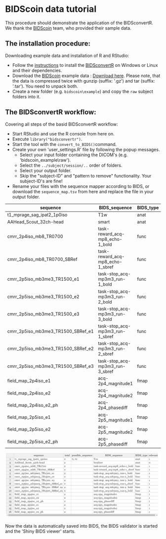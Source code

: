 # BIDScoin data tutorial

This procedure should demonstrate the application of the BIDSconvertR. We thank the [BIDScoin](https://github.com/Donders-Institute/bidscoin) team, who provided their sample data.

## The installation procedure: 

Downloading example data and installation of R and RStudio:

- Follow the [instructions](installation.md) to install the [BIDSconvertR](installation_bidsconvertr.md) on Windows or Linux and their dependencies.
- Download the [BIDScoin](https://github.com/Donders-Institute/bidscoin) example data : [Download here](https://surfdrive.surf.nl/files/index.php/s/HTxdUbykBZm2cYM/download). Please note, that the data is compressed twice with gunzip (suffix: '.gz') and tar (suffix: '.tar'). You need to unpack both.
- Create a new folder (e.g. `bidscoin\example`) and copy the `raw` subject folders into it. 

## The BIDSconvertR workflow:

Covering all steps of the basid BIDSconvertR workflow:

- Start RStudio and use the R console from here on.
- Execute `library("bidsconvertr")`.
- Start the tool with the `convert_to_BIDS()`command.
- Create your own 'user\_settings.R' file by following the popup messages.
  - Select your input folder containing the DICOM's (e.g. 'bidscoin\_example\raw').
  - Select the `../subject/session/..` order of folders.
  - Select your output folder.
  - Skip the "subject-ID" and "pattern to remove" functionality. Your subject-ID's are fine!
- Rename your files with the sequence mapper according to BIDS, or download the `sequence_map.tsv` from here and replace the file in your output folder.

| sequence                            | BIDS_sequence                     | BIDS_type| relevant |
|-------------------------------------|-----------------------------------|-------|---|
| t1_mprage_sag_ipat2_1p0iso	        | T1w	                              | anat | 1 |
| AAHead_Scout_32ch-head	            | smart	                            | anat | 0 |
| cmrr_2p4iso_mb8_TR0700	            | task-reward_acq-mp8_echo-1_bold	  | func | 1 |
| cmrr_2p4iso_mb8_TR0700_SBRef        |	task-reward_acq-mp8_echo-1_sbref  |	func | 1 |
| cmrr_2p5iso_mb3me3_TR1500_e1        |	task-stop_acq-mp3m3_run-1_bold	  | func	| 1 |
| cmrr_2p5iso_mb3me3_TR1500_e2        |	task-stop_acq-mp3m3_run-2_bold	  | func	| 1 |
| cmrr_2p5iso_mb3me3_TR1500_e3        |	task-stop_acq-mp3m3_run-3_bold	  | func	| 1 |
| cmrr_2p5iso_mb3me3_TR1500_SBRef_e1	| task-stop_acq-mp3m3_run-1_sbref	  | func	| 1 |
| cmrr_2p5iso_mb3me3_TR1500_SBRef_e2	| task-stop_acq-mp3m3_run-2_sbref	  | func	| 1 |
| cmrr_2p5iso_mb3me3_TR1500_SBRef_e3	| task-stop_acq-mp3m3_run-3_sbref	  | func	| 1 |
| field_map_2p4iso_e1	                | acq-2p4_magnitude1	              | fmap 	| 1 |
| field_map_2p4iso_e2	                | acq-2p4_magnitude2	              | fmap	| 1 |
| field_map_2p4iso_e2_ph	            | acq-2p4_phasediff	                | fmap	| 1 |
| field_map_2p5iso_e1	                | acq-2p5_magnitude1	              | fmap	| 1 |
| field_map_2p5iso_e2	                | acq-2p5_magnitude2	              | fmap	| 1 |
| field_map_2p5iso_e2_ph	            | acq-2p5_phasediff	                | fmap	| 1 |


![BIDS viewer](../../../inst/figure/BIDScoin_Data_sequence_mapper.PNG)

Now the data is automatically saved into BIDS, the BIDS validator is started and the 'Shiny BIDS viewer' starts.
